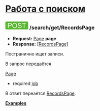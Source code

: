 
[Работа с поиском](../../../../index.md)
=====================================

### ![POST](../../../../img/post.png) /search/get/RecordsPage
* **Request:** [Page](../../../../types/types.md#page) **page** <job>
* **Response:** [[RecordsPage](../../../../types/types.md#recordspage)]

Постранично ищет записи. 

В запрос передаётся 

[Page](../../../../types/types.md#page)
* required [job](../../../../types/types.md#searchjob)

В ответ переаётся [RecordsPage](../../../../types/types.md#recordspage).

**[Examples](examples/RecordsPage.md)**